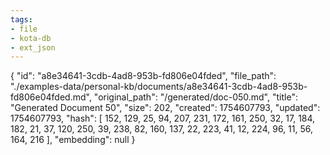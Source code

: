 ```yaml
---
tags:
- file
- kota-db
- ext_json
---
```

{
  "id": "a8e34641-3cdb-4ad8-953b-fd806e04fded",
  "file_path": "./examples-data/personal-kb/documents/a8e34641-3cdb-4ad8-953b-fd806e04fded.md",
  "original_path": "/generated/doc-050.md",
  "title": "Generated Document 50",
  "size": 202,
  "created": 1754607793,
  "updated": 1754607793,
  "hash": [
    152,
    129,
    25,
    94,
    207,
    231,
    172,
    161,
    250,
    32,
    17,
    184,
    182,
    21,
    37,
    120,
    250,
    39,
    238,
    82,
    160,
    137,
    22,
    223,
    41,
    12,
    224,
    96,
    11,
    56,
    164,
    216
  ],
  "embedding": null
}